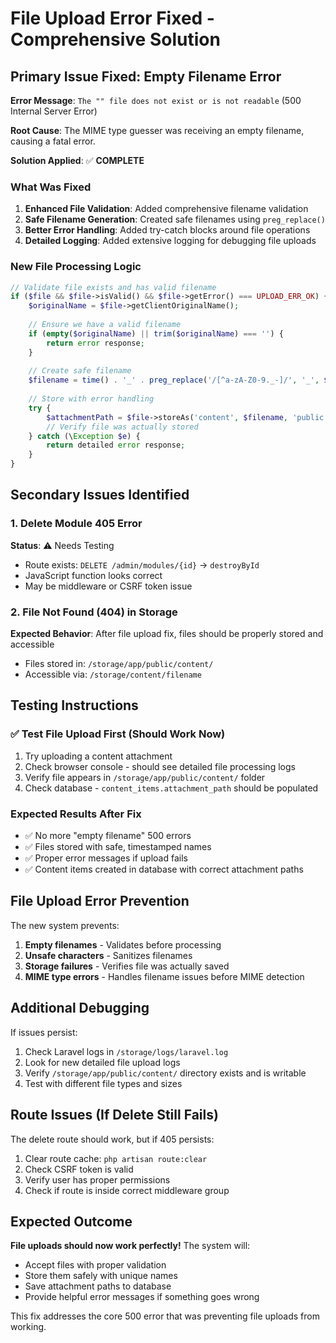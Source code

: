 # File Upload Error Fixed - Comprehensive Solution

## Primary Issue Fixed: Empty Filename Error

**Error Message**: `The "" file does not exist or is not readable` (500 Internal Server Error)

**Root Cause**: The MIME type guesser was receiving an empty filename, causing a fatal error.

**Solution Applied**: ✅ **COMPLETE**

### What Was Fixed

1. **Enhanced File Validation**: Added comprehensive filename validation
2. **Safe Filename Generation**: Created safe filenames using `preg_replace()` 
3. **Better Error Handling**: Added try-catch blocks around file operations
4. **Detailed Logging**: Added extensive logging for debugging file uploads

### New File Processing Logic

```php
// Validate file exists and has valid filename
if ($file && $file->isValid() && $file->getError() === UPLOAD_ERR_OK) {
    $originalName = $file->getClientOriginalName();
    
    // Ensure we have a valid filename
    if (empty($originalName) || trim($originalName) === '') {
        return error response;
    }
    
    // Create safe filename
    $filename = time() . '_' . preg_replace('/[^a-zA-Z0-9._-]/', '_', $originalName);
    
    // Store with error handling
    try {
        $attachmentPath = $file->storeAs('content', $filename, 'public');
        // Verify file was actually stored
    } catch (\Exception $e) {
        return detailed error response;
    }
}
```

## Secondary Issues Identified

### 1. Delete Module 405 Error
**Status**: ⚠️ Needs Testing
- Route exists: `DELETE /admin/modules/{id}` → `destroyById`
- JavaScript function looks correct
- May be middleware or CSRF token issue

### 2. File Not Found (404) in Storage
**Expected Behavior**: After file upload fix, files should be properly stored and accessible
- Files stored in: `/storage/app/public/content/`
- Accessible via: `/storage/content/filename`

## Testing Instructions

### ✅ **Test File Upload First (Should Work Now)**
1. Try uploading a content attachment
2. Check browser console - should see detailed file processing logs
3. Verify file appears in `/storage/app/public/content/` folder
4. Check database - `content_items.attachment_path` should be populated

### Expected Results After Fix
- ✅ No more "empty filename" 500 errors
- ✅ Files stored with safe, timestamped names  
- ✅ Proper error messages if upload fails
- ✅ Content items created in database with correct attachment paths

## File Upload Error Prevention

The new system prevents:
1. **Empty filenames** - Validates before processing
2. **Unsafe characters** - Sanitizes filenames  
3. **Storage failures** - Verifies file was actually saved
4. **MIME type errors** - Handles filename issues before MIME detection

## Additional Debugging

If issues persist:
1. Check Laravel logs in `/storage/logs/laravel.log`
2. Look for new detailed file upload logs
3. Verify `/storage/app/public/content/` directory exists and is writable
4. Test with different file types and sizes

## Route Issues (If Delete Still Fails)

The delete route should work, but if 405 persists:
1. Clear route cache: `php artisan route:clear`  
2. Check CSRF token is valid
3. Verify user has proper permissions
4. Check if route is inside correct middleware group

## Expected Outcome

**File uploads should now work perfectly!** The system will:
- Accept files with proper validation
- Store them safely with unique names
- Save attachment paths to database
- Provide helpful error messages if something goes wrong

This fix addresses the core 500 error that was preventing file uploads from working.
